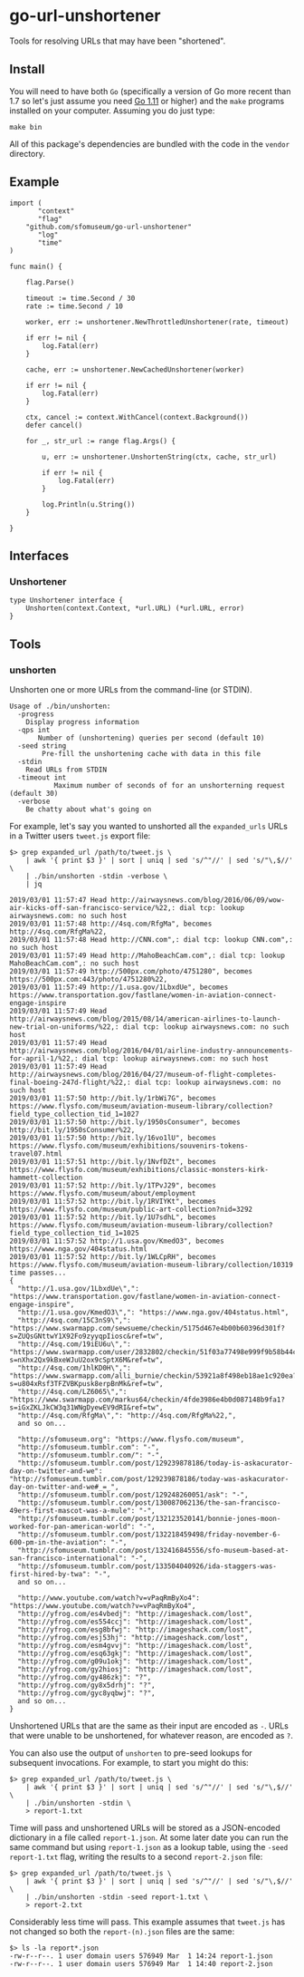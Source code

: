 # go-url-unshortener

Tools for resolving URLs that may have been "shortened".

## Install

You will need to have both `Go` (specifically a version of Go more recent than 1.7 so let's just assume you need [Go 1.11](https://golang.org/dl/) or higher) and the `make` programs installed on your computer. Assuming you do just type:

```
make bin
```

All of this package's dependencies are bundled with the code in the `vendor` directory.

## Example

```
import (
       "context"
       "flag"
	"github.com/sfomuseum/go-url-unshortener"       
       "log"
       "time"
)

func main() {

	flag.Parse()

	timeout := time.Second / 30
	rate := time.Second / 10
	
	worker, err := unshortener.NewThrottledUnshortener(rate, timeout)

	if err != nil {
		log.Fatal(err)
	}

	cache, err := unshortener.NewCachedUnshortener(worker)

	if err != nil {
		log.Fatal(err)
	}

	ctx, cancel := context.WithCancel(context.Background())
	defer cancel()

	for _, str_url := range flag.Args() {

		u, err := unshortener.UnshortenString(ctx, cache, str_url)

		if err != nil {
			log.Fatal(err)
		}

		log.Println(u.String())
	}
	
}	
```

## Interfaces

### Unshortener

```
type Unshortener interface {
	Unshorten(context.Context, *url.URL) (*url.URL, error)
}
```

## Tools

### unshorten

Unshorten one or more URLs from the command-line (or STDIN).

```
Usage of ./bin/unshorten:
  -progress
	Display progress information
  -qps int
       Number of (unshortening) queries per second (default 10)
  -seed string
    	Pre-fill the unshortening cache with data in this file
  -stdin
	Read URLs from STDIN
  -timeout int
    	   Maximum number of seconds of for an unshorterning request (default 30)
  -verbose
	Be chatty about what's going on
```

For example, let's say you wanted to unshorted all the `expanded_urls` URLs in a Twitter users `tweet.js` export file:

```
$> grep expanded_url /path/to/tweet.js \
	| awk '{ print $3 }' | sort | uniq | sed 's/^"//' | sed 's/"\,$//' \
	| ./bin/unshorten -stdin -verbose \
	| jq

2019/03/01 11:57:47 Head http://airwaysnews.com/blog/2016/06/09/wow-air-kicks-off-san-francisco-service/%22,: dial tcp: lookup airwaysnews.com: no such host
2019/03/01 11:57:48 http://4sq.com/RfgMa", becomes http://4sq.com/RfgMa%22,
2019/03/01 11:57:48 Head http://CNN.com",: dial tcp: lookup CNN.com",: no such host
2019/03/01 11:57:49 Head http://MahoBeachCam.com",: dial tcp: lookup MahoBeachCam.com",: no such host
2019/03/01 11:57:49 http://500px.com/photo/4751280", becomes https://500px.com:443/photo/4751280%22,
2019/03/01 11:57:49 http://1.usa.gov/1LbxdUe", becomes https://www.transportation.gov/fastlane/women-in-aviation-connect-engage-inspire
2019/03/01 11:57:49 Head http://airwaysnews.com/blog/2015/08/14/american-airlines-to-launch-new-trial-on-uniforms/%22,: dial tcp: lookup airwaysnews.com: no such host
2019/03/01 11:57:49 Head http://airwaysnews.com/blog/2016/04/01/airline-industry-announcements-for-april-1/%22,: dial tcp: lookup airwaysnews.com: no such host
2019/03/01 11:57:49 Head http://airwaysnews.com/blog/2016/04/27/museum-of-flight-completes-final-boeing-247d-flight/%22,: dial tcp: lookup airwaysnews.com: no such host
2019/03/01 11:57:50 http://bit.ly/1rbWi7G", becomes https://www.flysfo.com/museum/aviation-museum-library/collection?field_type_collection_tid_1=1027
2019/03/01 11:57:50 http://bit.ly/1950sConsumer", becomes http://bit.ly/1950sConsumer%22,
2019/03/01 11:57:50 http://bit.ly/16vo1lU", becomes https://www.flysfo.com/museum/exhibitions/souvenirs-tokens-travel07.html
2019/03/01 11:57:51 http://bit.ly/1NvfDZt", becomes https://www.flysfo.com/museum/exhibitions/classic-monsters-kirk-hammett-collection
2019/03/01 11:57:52 http://bit.ly/1TPvJ29", becomes https://www.flysfo.com/museum/about/employment
2019/03/01 11:57:52 http://bit.ly/1RVIYKt", becomes https://www.flysfo.com/museum/public-art-collection?nid=3292
2019/03/01 11:57:52 http://bit.ly/1U7sdhL", becomes https://www.flysfo.com/museum/aviation-museum-library/collection?field_type_collection_tid_1=1025
2019/03/01 11:57:52 http://1.usa.gov/KmedO3", becomes https://www.nga.gov/404status.html
2019/03/01 11:57:52 http://bit.ly/1WLCpRH", becomes https://www.flysfo.com/museum/aviation-museum-library/collection/10319
time passes...
{
  "http://1.usa.gov/1LbxdUe\",": "https://www.transportation.gov/fastlane/women-in-aviation-connect-engage-inspire",
  "http://1.usa.gov/KmedO3\",": "https://www.nga.gov/404status.html",
  "http://4sq.com/15C3nS9\",": "https://www.swarmapp.com/sewsueme/checkin/5175d467e4b00b60396d301f?s=ZUQsGNttwY1X92Fo9zyyqpIiosc&ref=tw",
  "http://4sq.com/19iEU6u\",": "https://www.swarmapp.com/user/2832802/checkin/51f03a77498e999f9b58b44c?s=nXhx2Qx9kBxeWJuU2ox9cSptX6M&ref=tw",
  "http://4sq.com/1hlKD0H\",": "https://www.swarmapp.com/alli_burnie/checkin/53921a8f498eb18ae1c920ea?s=u804xRsf3TFZVBKpusk8erpBnMk&ref=tw",
  "http://4sq.com/LZ6065\",": "https://www.swarmapp.com/markus64/checkin/4fde3986e4b0d087148b9fa1?s=iGxZKLJkCW3q31WNgDyewEV9dRI&ref=tw",
  "http://4sq.com/RfgMa\",": "http://4sq.com/RfgMa%22,",
  and so on...
  
  "http://sfomuseum.org": "https://www.flysfo.com/museum",
  "http://sfomuseum.tumblr.com": "-",
  "http://sfomuseum.tumblr.com/": "-",
  "http://sfomuseum.tumblr.com/post/129239878186/today-is-askacurator-day-on-twitter-and-we": "http://sfomuseum.tumblr.com/post/129239878186/today-was-askacurator-day-on-twitter-and-we#_=_",
  "http://sfomuseum.tumblr.com/post/129248260051/ask": "-",
  "http://sfomuseum.tumblr.com/post/130087062136/the-san-francisco-49ers-first-mascot-was-a-mule": "-",
  "http://sfomuseum.tumblr.com/post/132123520141/bonnie-jones-moon-worked-for-pan-american-world": "-",
  "http://sfomuseum.tumblr.com/post/132218459498/friday-november-6-600-pm-in-the-aviation": "-",
  "http://sfomuseum.tumblr.com/post/132416845556/sfo-museum-based-at-san-francisco-international": "-",
  "http://sfomuseum.tumblr.com/post/133504040926/ida-staggers-was-first-hired-by-twa": "-",
  and so on...
  
  "http://www.youtube.com/watch?v=vPaqRmByXo4": "https://www.youtube.com/watch?v=vPaqRmByXo4",
  "http://yfrog.com/es4vbedj": "http://imageshack.com/lost",
  "http://yfrog.com/es554ccj": "http://imageshack.com/lost",
  "http://yfrog.com/esg8bfwj": "http://imageshack.com/lost",
  "http://yfrog.com/esj53hj": "http://imageshack.com/lost",
  "http://yfrog.com/esm4gvvj": "http://imageshack.com/lost",
  "http://yfrog.com/esq63gkj": "http://imageshack.com/lost",
  "http://yfrog.com/g09u1okj": "http://imageshack.com/lost",
  "http://yfrog.com/gy2hiosj": "http://imageshack.com/lost",
  "http://yfrog.com/gy486zkj": "?",
  "http://yfrog.com/gy8x5drhj": "?",
  "http://yfrog.com/gyc8yqbwj": "?",
  and so on...  
}
```

Unshortened URLs that are the same as their input are encoded as `-`. URLs that were unable to be unshortened, for whatever reason, are encoded as `?`.

You can also use the output of `unshorten` to pre-seed lookups for subsequent invocations. For example, to start you might do this:

```
$> grep expanded_url /path/to/tweet.js \
	| awk '{ print $3 }' | sort | uniq | sed 's/^"//' | sed 's/"\,$//' \
	| ./bin/unshorten -stdin \
	> report-1.txt
```

Time will pass and unshortened URLs will be stored as a JSON-encoded dictionary in a file called `report-1.json`. At some later date you can run the same command but using `report-1.json` as a lookup table, using the `-seed report-1.txt` flag, writing the results to a second `report-2.json` file:

```
$> grep expanded_url /path/to/tweet.js \
	| awk '{ print $3 }' | sort | uniq | sed 's/^"//' | sed 's/"\,$//' \
	| ./bin/unshorten -stdin -seed report-1.txt \
	> report-2.txt
```

Considerably less time will pass. This example assumes that `tweet.js` has not changed so both the `report-(n).json` files are the same:

```
$> ls -la report*.json
-rw-r--r--. 1 user domain users 576949 Mar  1 14:24 report-1.json
-rw-r--r--. 1 user domain users 576949 Mar  1 14:40 report-2.json
```
